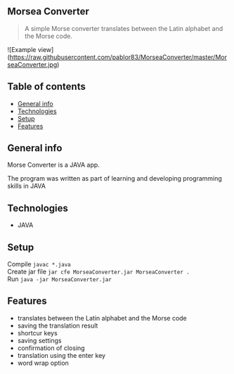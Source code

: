 ## Morsea Converter

>A simple Morse converter translates between the Latin alphabet and the Morse code.

![Example view] (https://raw.githubusercontent.com/pablor83/MorseaConverter/master/MorseaConverter.jpg)

## Table of contents
* [General info](#general-info)
* [Technologies](#technologies)
* [Setup](#setup)
* [Features](#features)

## General info
Morse Converter is a JAVA app.

The program was written as part of learning and developing programming skills in JAVA

## Technologies
* JAVA

## Setup
Compile `javac *.java`  
Create jar file `jar cfe MorseaConverter.jar MorseaConverter .`  
Run `java -jar MorseaConverter.jar`

## Features
* translates between the Latin alphabet and the Morse code
* saving the translation result
* shortcur keys
* saving settings
* confirmation of closing
* translation using the enter key
* word wrap option


